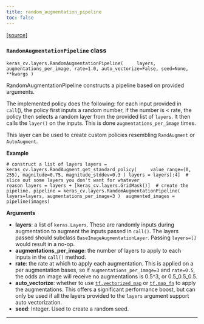```yaml
---
title: random_augmentation_pipeline
toc: false
---
```


[\[source\]](https://github.com/keras-team/keras-cv/tree/v0.9.0/keras_cv/src/layers/preprocessing/random_augmentation_pipeline.py#L25)

### `RandomAugmentationPipeline` class

`keras_cv.layers.RandomAugmentationPipeline(     layers, augmentations_per_image, rate=1.0, auto_vectorize=False, seed=None, **kwargs )`

RandomAugmentationPipeline constructs a pipeline based on provided arguments.

The implemented policy does the following: for each input provided in `call`(), the policy first inputs a random number, if the number is < rate, the policy then selects a random layer from the provided list of `layers`. It then calls the `layer()` on the inputs. This is done `augmentations_per_image` times.

This layer can be used to create custom policies resembling `RandAugment` or `AutoAugment`.

**Example**

`# construct a list of layers layers = keras_cv.layers.RandAugment.get_standard_policy(     value_range=(0, 255), magnitude=0.75, magnitude_stddev=0.3 ) layers = layers[:4]  # slice out some layers you don't want for whatever                        reason layers = layers + [keras_cv.layers.GridMask()]  # create the pipeline. pipeline = keras_cv.layers.RandomAugmentationPipeline(     layers=layers, augmentations_per_image=3 )  augmented_images = pipeline(images)`

**Arguments**

- **layers**: a list of `keras.Layers`. These are randomly inputs during augmentation to augment the inputs passed in `call()`. The layers passed should subclass `BaseImageAugmentationLayer`. Passing `layers=[]` would result in a no-op.
- **augmentations_per_image**: the number of layers to apply to each inputs in the `call()` method.
- **rate**: the rate at which to apply each augmentation. This is applied on a per augmentation bases, so if `augmentations_per_image=3` and `rate=0.5`, the odds an image will receive no augmentations is 0.5^3, or 0.5_0.5_0.5.
- **auto_vectorize**: whether to use [`tf.vectorized_map`](https://www.tensorflow.org/api_docs/python/tf/vectorized_map) or [`tf.map_fn`](https://www.tensorflow.org/api_docs/python/tf/map_fn) to apply the augmentations. This offers a significant performance boost, but can only be used if all the layers provided to the `layers` argument support auto vectorization.
- **seed**: Integer. Used to create a random seed.

---
